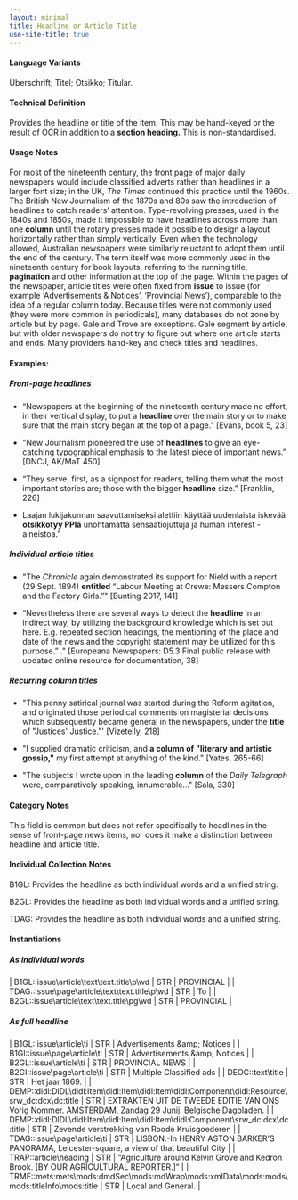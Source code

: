 ```yaml
---
layout: minimal
title: Headline or Article Title
use-site-title: true
---
```

#### Language Variants 

Überschrift; Titel; Otsikko; Titular. 

#### Technical Definition

Provides the headline or title of the item. This may be hand-keyed or the result of OCR in addition to a **section heading.** This is non-standardised.

#### Usage Notes

For most of the nineteenth century, the front page of major daily newspapers would include classified adverts rather than headlines in a larger font size; in the UK, *The Times* continued this practice until the 1960s. The British New Journalism of the 1870s and 80s saw the introduction of headlines to catch readers’ attention. Type-revolving presses, used in the 1840s and 1850s, made it impossible to have headlines across more than one **column** until the rotary presses made it possible to design a layout horizontally rather than simply vertically. Even when the technology allowed, Australian newspapers were similarly reluctant to adopt them until the end of the century. The term itself was more commonly used in the nineteenth century for book layouts, referring to the running title, **pagination** and other information at the top of the page. Within the pages of the newspaper, article titles were often fixed from **issue** to issue (for example ‘Advertisements & Notices’, ‘Provincial News’), comparable to the idea of a regular column today. Because titles were not commonly used (they were more common in periodicals), many databases do not zone by article but by page. Gale and Trove are exceptions. Gale segment by article, but with older newspapers do not try to figure out where one article starts and ends. Many providers hand-key and check titles and headlines.

#### Examples:

##### Front-page headlines

  - “Newspapers at the beginning of the nineteenth century made no effort, in their vertical display, to put a **headline** over the     main story or to make sure that the main story began at the top of a page.” \[Evans, book 5, 23\]

  - "New Journalism pioneered the use of **headlines** to give an eye-catching typographical emphasis to the latest piece of important news.” \[DNCJ, AK/MaT 450\]

  - “They serve, first, as a signpost for readers, telling them what the most important stories are; those with the bigger **headline**     size.” \[Franklin, 226\]

  - Laajan lukijakunnan saavuttamiseksi alettiin käyttää uudenlaista iskevää **otsikkotyy PPIä** unohtamatta sensaatiojuttuja ja human     interest -aineistoa.”

##### Individual article titles

  - "The *Chronicle* again demonstrated its support for Nield with a report (29 Sept. 1894) **entitled** “Labour Meeting at Crewe:     Messers Compton and the Factory Girls.”" \[Bunting 2017, 141\]

  - “Nevertheless there are several ways to detect the **headline** in an indirect way, by utilizing the background knowledge which is set     out here. E.g. repeated section headings, the mentioning of the place and date of the news and the copyright statement may be utilized for this purpose.” ." \[Europeana Newspapers: D5.3 Final     public release with updated online resource for documentation, 38\]

##### Recurring column titles

  - "This penny satirical journal was started during the Reform agitation, and originated those periodical comments on magisterial decisions which subsequently became general in the newspapers, under the **title** of "Justices' Justice."' \[Vizetelly, 218\]

  - "I supplied dramatic criticism, and **a column of "literary and artistic gossip,"** my first attempt at anything of the kind." \[Yates, 265-66\]

  - "The subjects I wrote upon in the leading **column** of the *Daily Telegraph* were, comparatively speaking, innumerable..." \[Sala, 330\]

#### Category Notes

This field is common but does not refer specifically to headlines in the sense of front-page news items, nor does it make a distinction between headline and article title.

#### Individual Collection Notes

B1GL: Provides the headline as both individual words and a unified string.

B2GL: Provides the headline as both individual words and a unified string.

TDAG: Provides the headline as both individual words and a unified string.

#### Instantiations

##### As individual words

| B1GL::issue\\article\\text\\text.title\\p\\wd       | STR | PROVINCIAL |
| TDAG::issue\\page\\article\\text\\text.title\\p\\wd | STR | To         |
| B2GL::issue\\article\\text\\text.title\\pg\\wd      | STR | PROVINCIAL |

##### As full headline

| B1GL::issue\\article\\ti                                                                                | STR | Advertisements \&amp; Notices                                                                         |
| B1GI::issue\\page\\article\\ti                                                                          | STR | Advertisements \&amp; Notices                                                                         |
| B2GL::issue\\article\\ti                                                                                | STR | PROVINCIAL NEWS                                                                                       |
| B2GI::issue\\page\\article\\ti                                                                          | STR | Multiple Classified ads                                                                               |
| DEOC::text\\title                                                                                       | STR | Het jaar 1869.                                                                                        |
| DEMP::didl:DIDL\\didl:Item\\didl:Item\\didl:Item\\didl:Component\\didl:Resource\\srw\_dc:dcx\\dc:title  | STR | EXTRAKTEN UIT DE TWEEDE EDITIE VAN ONS Vorig Nommer. AMSTERDAM, Zandag 29 Junij. Belgische Dagbladen. |
| DEMP::didl:DIDL\\didl:Item\\didl:Item\\didl:Item\\didl:Component\\srw\_dc:dcx\\dc:title                 | STR | Zevende verstrekking van Roode Kruisgoederen                                                          |
| TDAG::issue\\page\\article\\ti                                                                          | STR | LISBON.-In HENRY ASTON BARKER'S PANORAMA, Leicester-square, a view of that beautiful City             |
| TRAP::article\\heading                                                                                  | STR | “Agriculture around Kelvin Grove and Kedron Brook. \[BY OUR AGRICULTURAL REPORTER.\]“                 |
| TRME::mets:mets\\mods:dmdSec\\mods:mdWrap\\mods:xmlData\\mods:mods\\mods:titleInfo\\mods:title          | STR | Local and General.                                                                                    |

